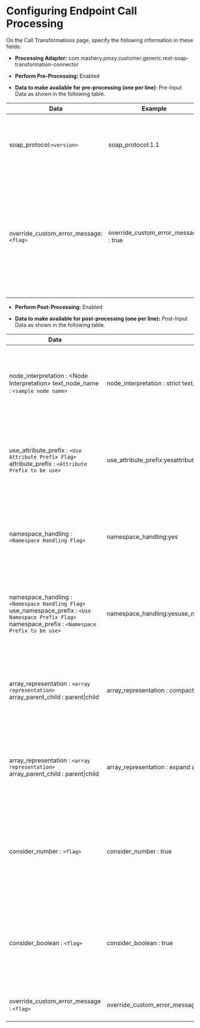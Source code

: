 ﻿---
sidebar_position: 4
---

# Configuring Endpoint Call Processing

<head>
  <meta name="guidename" content="API Management"/>
  <meta name="context" content="GUID-b355f728-b77d-4ee4-9131-cb28a7ac3053"/>
</head>

On the Call Transformations page, specify the following information in these fields: 

- **Processing Adapter:** com.mashery.proxy.customer.generic.rest-soap-transformation-connector 

- **Perform Pre-Processing:** Enabled 

- **Data to make available for pre-processing (one per line)**: Pre-Input Data as shown in the following table. 

|**Data** |**Example** |**Notes** |
| --- | ---- | ---- |
|soap\_protocol:`<version>` |soap\_protocol:1.1 |Optional Field. Default version is 1.1 and values should be 1.1 or 1.2. |
|override\_custom\_error\_message: `<flag>`|override\_custom\_error\_message : true |Optional Field. Default is false. Overrides default Connector error messages with Control Center configured custom error messages. |

- **Perform Post-Processing:** Enabled 

- **Data to make available for post-processing (one per line):** Post-Input Data as shown in the following table. 

|**Data** |**Example** |**Notes** |
| --- | ---- | ---- |
|node\_interpretation : \<Node Interpretation\> text\_node\_name : `<sample node name>` |node\_interpretation : strict text\_node\_name : testNode|Optional Field. Example given above under SOAP to REST (Pre-Processing) section. |
|use\_attribute\_prefix : `<Use Attribute Prefix Flag>` attribute\_prefix : `<Attribute Prefix to be use>` |use\_attribute\_prefix:yesattribute\_prefix:# |Optional Field. Example given above under SOAP to REST (Pre-Processing) section. |
|namespace\_handling : `<Namespace Handling Flag>`|namespace\_handling:yes |Optional Field. Example given above under SOAP to REST (Pre-Processing) section. |
|namespace\_handling : `<Namespace Handling Flag>` use\_namespace\_prefix : `<Use Namespace Prefix Flag>` namespace\_prefix : `<Namespace Prefix to be use>` |namespace\_handling:yesuse\_namespace\_prefix:yesnamespace\_prefix:# |Optional Field. Example given above under SOAP to REST (Pre-Processing) section. |
|array\_representation : `<array representation>` array\_parent\_child : parent\|child |array\_representation : compact array\_parent\_child : options\|option |Optional Field. Example given above under SOAP to REST (Pre-Processing) section. |
|array\_representation : `<array representation>` array\_parent\_child : parent\|child |array\_representation : expand array\_parent\_child : options\|option |Optional Field. Example given above under SOAP to REST (Pre-Processing) section. |
|consider\_number : `<flag>` |consider\_number : true |Optional Field. Default is false. Example given above under SOAP to REST (Pre-Processing) section. |
|consider\_boolean : `<flag>` |consider\_boolean : true|Optional Field. Default is false. Example given above under SOAP to REST (Pre-Processing) section. |
|override\_custom\_error\_message : `<flag>` |override\_custom\_error\_message : true. |Optional Field. Default is false. |



